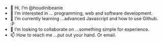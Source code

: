 - 👋 Hi, I’m @houdinibeanie
- 👀 I’m interested in ... programming, web and software development.
- 🌱 I’m currently learning ...advanced Javascript and how to use Github. :P
- 💞️ I’m looking to collaborate on ...something simple for experience.
- 📫 How to reach me ...put out your hand. Or email.

<!---
houdinibeanie/houdinibeanie is a ✨ special ✨ repository because its `README.md` (this file) appears on your GitHub profile.
You can click the Preview link to take a look at your changes.
--->
